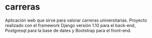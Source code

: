 # carreras
Aplicación web que sirve para valorar carreras universitarias. Proyecto realizado con el framework Django 
versión 1.10 para el back-end, Postgresql para la base de dates y Bootstrap para el front-end.
